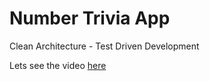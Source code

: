 # Number Trivia App
Clean Architecture - Test Driven Development

Lets see the video <a href="https://www.instagram.com/reel/CRxlnCnH4yOvIgAJ-4qUXzO2KyR2iyMzaC-VSU0/?utm_medium=copy_link">here</a>
